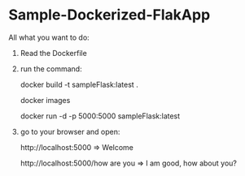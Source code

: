 # Sample-Dockerized-FlakApp

All what you want to do:


1. Read the Dockerfile 


2. run the command:

   docker build -t sampleFlask:latest .
   
   docker images 
   
   docker run -d -p 5000:5000 sampleFlask:latest 
   
   
   
   
3. go to your browser and open:

   http://localhost:5000     =>     Welcome
   
   http://localhost:5000/how are you        =>     I am good, how about you?
   
